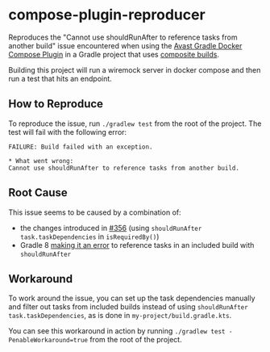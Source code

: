# compose-plugin-reproducer
Reproduces the "Cannot use shouldRunAfter to reference tasks from another build" issue encountered when
using the [Avast Gradle Docker Compose Plugin](https://github.com/avast/gradle-docker-compose-plugin) in a 
Gradle project that uses [composite builds](https://docs.gradle.org/current/userguide/composite_builds.html).

Building this project will run a wiremock server in docker compose and then run a test that hits an endpoint.

## How to Reproduce

To reproduce the issue, run `./gradlew test` from the root of the project. The test will fail with the following error:

```
FAILURE: Build failed with an exception.

* What went wrong:
Cannot use shouldRunAfter to reference tasks from another build.
```

## Root Cause

This issue seems to be caused by a combination of:
* the changes introduced in [#356](https://github.com/avast/gradle-docker-compose-plugin/pull/356) (using `shouldRunAfter task.taskDependencies` in `isRequiredBy()`) 
* Gradle 8 [making it an error](https://docs.gradle.org/8.0/userguide/upgrading_version_7.html#warnings_that_are_now_errors) to reference tasks in an included build with `shouldRunAfter`

## Workaround

To work around the issue, you can set up the task dependencies manually and filter out tasks from included builds instead of using `shouldRunAfter task.taskDependencies`,
as is done in `my-project/build.gradle.kts`.

You can see this workaround in action by running `./gradlew test -PenableWorkaround=true` from the root of the project.
